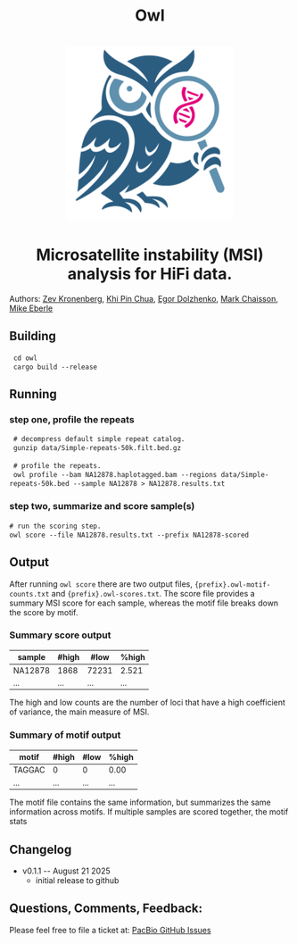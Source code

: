 <h1 align="center">Owl</h1>

<h1 align="center"><img width="300px" src="logo/owl-logo.svg"/></h1>

<h1 align="center">Microsatellite instability (MSI) analysis for HiFi data.</h1>



Authors: [Zev Kronenberg](https://github.com/zeeev), [Khi Pin Chua](https://github.com/proteinosome), [Egor Dolzhenko](https://github.com/egor-dolzhenko), [Mark Chaisson](https://github.com/mchaisso), [Mike Eberle]() 

## Building
```
 cd owl
 cargo build --release
```

## Running

### step one, profile the repeats
```
 # decompress default simple repeat catalog.
 gunzip data/Simple-repeats-50k.filt.bed.gz

 # profile the repeats.
 owl profile --bam NA12878.haplotagged.bam --regions data/Simple-repeats-50k.bed --sample NA12878 > NA12878.results.txt
```

### step two, summarize and score sample(s)
```
# run the scoring step.
owl score --file NA12878.results.txt --prefix NA12878-scored
```

## Output
After running `owl score` there are two output files, `{prefix}.owl-motif-counts.txt` and `{prefix}.owl-scores.txt`. The score file provides a summary MSI score for each sample, whereas the motif file breaks down the score by motif. 

### Summary score output
| sample  | #high | #low   | %high |
|---------|------|-------|-------|
| NA12878 | 1868 | 72231 | 2.521 |
|   ...   |  ... | ...   | ...   |

The high and low counts are the number of loci that have a high coefficient of variance, the main measure of MSI.

### Summary of motif output
| motif  | #high | #low | %high |
|--------|------|-----|-------|
| TAGGAC | 0    | 0   | 0.00  |
| ... | ...    | ...   | ...  |

The motif file contains the same information, but summarizes the same information across motifs. If multiple samples are scored together, the motif stats 


## Changelog 

* v0.1.1 -- August 21 2025
  - initial release to github

## Questions, Comments, Feedback:
Please feel free to file a ticket at:
[PacBio GitHub Issues](https://github.com/PacificBiosciences/pbbioconda/issues)